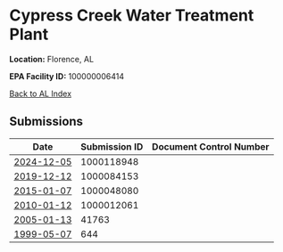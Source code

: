 # Cypress Creek Water Treatment Plant

**Location:** Florence, AL

**EPA Facility ID:** 100000006414

[Back to AL Index](../../index.md)

## Submissions

| Date | Submission ID | Document Control Number |
|------|--------------|-------------------------|
| [2024-12-05](submissions/1000118948.md) | 1000118948 |  |
| [2019-12-12](submissions/1000084153.md) | 1000084153 |  |
| [2015-01-07](submissions/1000048080.md) | 1000048080 |  |
| [2010-01-12](submissions/1000012061.md) | 1000012061 |  |
| [2005-01-13](submissions/41763.md) | 41763 |  |
| [1999-05-07](submissions/644.md) | 644 |  |

